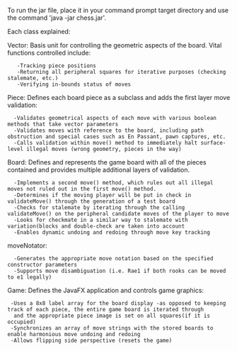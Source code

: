 To run the jar file, place it in your command prompt target directory and use the command 'java -jar chess.jar'.



Each class explained:

Vector: Basis unit for controlling the geometric aspects of the board. Vital functions controlled include:
        
       -Tracking piece positions
       -Returning all peripheral squares for iterative purposes (checking stalemate, etc.)
       -Verifying in-bounds status of moves  

Piece: Defines each board piece as a subclass and adds the first layer move validation:
    
      -Validates geometrical aspects of each move with various boolean methods that take vector parameters
      -Validates moves with reference to the board, including path obstruction and special cases such as En Passant, pawn captures, etc.
      -Calls validation within move() method to immediately halt surface-level illegal moves (wrong geometry, pieces in the way)
  
Board: Defines and represents the game board with all of the pieces contained and provides multiple additional layers of validation.
     
      -Implements a second move() method, which rules out all illegal moves not ruled out in the first move() method. 
      -Determines if the moving player will be put in check in validateMove() through the generation of a test board
      -Checks for stalemate by iterating through the calling validateMove() on the peripheral candidate moves of the player to move
      -Looks for checkmate in a similar way to stalemate with variation(blocks and double-check are taken into account
      -Enables dynamic undoing and redoing through move key tracking 
      

moveNotator:
  
      -Generates the appropriate move notation based on the specified constructor parameters
      -Supports move disambiguation (i.e. Rae1 if both rooks can be moved to e1 legally)

Game: Defines the JavaFX application and controls game graphics:

     -Uses a 8x8 label array for the board display -as opposed to keeping track of each piece, the entire game board is iterated through
      and the appropriate piece image is set on all squares(if it is occupied)
     -Synchronizes an array of move strings with the stored boards to enable harmonious move undoing and redoing
     -Allows flipping side perspective (resets the game)

